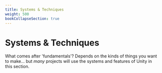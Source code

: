 ```yaml
---
title: Systems & Techniques
weight: 500
bookCollapseSection: true
---
```

# Systems & Techniques
What comes after 'fundamentals'? Depends on the kinds of things you want to make... but *many* projects will use the systems and features of Unity in this section.
